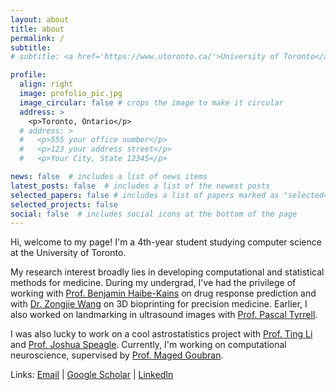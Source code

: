 ```yaml
---
layout: about
title: about
permalink: /
subtitle: 
# subtitle: <a href='https://www.utoronto.ca/'>University of Toronto</a>. Address. Contacts. Moto. Etc.

profile:
  align: right
  image: profolio_pic.jpg
  image_circular: false # crops the image to make it circular
  address: >
    <p>Toronto, Ontario</p>
  # address: >
  #   <p>555 your office number</p>
  #   <p>123 your address street</p>
  #   <p>Your City, State 12345</p>

news: false  # includes a list of news items
latest_posts: false  # includes a list of the newest posts
selected_papers: false # includes a list of papers marked as "selected={true}"
selected_projects: false
social: false  # includes social icons at the bottom of the page
---
```


<!-- Write your biography here. Tell the world about yourself. Link to your favorite [subreddit](http://reddit.com). You can put a picture in, too. The code is already in, just name your picture `prof_pic.jpg` and put it in the `img/` folder. -->
Hi, welcome to my page! I'm a 4th-year student studying computer science at the University of Toronto.

My research interest broadly lies in developing computational and statistical methods for medicine. During my undergrad, I've had the privilege of working with [Prof. Benjamin Haibe-Kains](https://www.bhklab.ca/) on drug response prediction and with [Dr. Zongjie Wang](https://scholar.google.com/citations?user=h90fpFAAAAAJ&hl=en) on 3D bioprinting for precision medicine. Earlier, I also worked on landmarking in ultrasound images with [Prof. Pascal Tyrrell](https://www.tyrrell4innovation.ca/). 

I was also lucky to work on a cool astrostatistics project with [Prof. Ting Li](https://sazabi4.github.io/) and [Prof. Joshua Speagle](https://joshspeagle.com/). Currently, I'm working on computational neuroscience, supervised by [Prof. Maged Goubran](https://aiconslab.github.io/).

Links: [Email](mailto:gracefengqing.yu@mail.utoronto.ca) \| [Google Scholar](https://scholar.google.ca/citations?user=BczAniIAAAAJ&hl=en) \| [LinkedIn](https://www.linkedin.com/in/grace-fengqing-yu-404679219/)

<!-- Put your address / P.O. box / other info right below your picture. You can also disable any of these elements by editing `profile` property of the YAML header of your `_pages/about.md`. Edit `_bibliography/papers.bib` and Jekyll will render your [publications page](/al-folio/publications/) automatically. -->

<!-- Link to your social media connections, too. This theme is set up to use [Font Awesome icons](http://fortawesome.github.io/Font-Awesome/) and [Academicons](https://jpswalsh.github.io/academicons/), like the ones below. Add your Facebook, Twitter, LinkedIn, Google Scholar, or just disable all of them. -->
